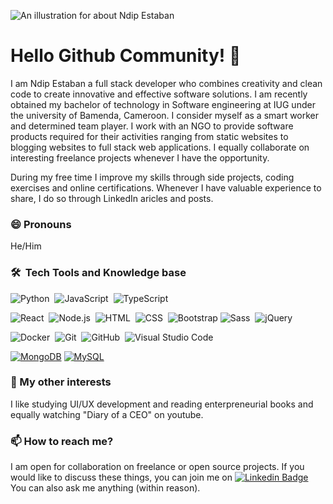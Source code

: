 ![An illustration for about Ndip Estaban](https://media.licdn.com/dms/image/D4E16AQGFwySvM2UMWA/profile-displaybackgroundimage-shrink_350_1400/0/1692626169480?e=1723075200&v=beta&t=Nqk6HtGN--EJYMcBwmbTyWUBBHA7fI7j8njC-846yQE)

# Hello Github Community! 👋

I am Ndip Estaban a full stack developer who combines creativity and clean code to create innovative and effective software solutions. I am recently obtained my bachelor of technology in Software engineering at IUG under the university of Bamenda, Cameroon. I consider myself as a smart worker and determined team player. I work with an NGO to provide software products required for their activities ranging from static websites to blogging websites to full stack web applications. I equally collaborate on interesting freelance projects whenever I have the opportunity.

During my free time I improve my skills through side projects, coding exercises and online certifications. Whenever I have valuable experience to share, I do so through LinkedIn aricles and posts.

### 😄 Pronouns
He/Him

### 🛠 &nbsp;Tech Tools and Knowledge base

![Python](https://img.shields.io/badge/-Python-333333?style=flat&logo=python)&nbsp;
![JavaScript](https://img.shields.io/badge/-JavaScript-333333?style=flat&logo=javascript)&nbsp;
![TypeScript](https://img.shields.io/badge/-TypeScript-000000?style=flat&logo=typescript&logoColor=007ACC)

![React](https://img.shields.io/badge/-React-333333?style=flat&logo=react)&nbsp;
![Node.js](https://img.shields.io/badge/-Node.js-333333?style=flat&logo=node.js)&nbsp;
![HTML](https://img.shields.io/badge/-HTML-333333?style=flat&logo=HTML5)&nbsp;
![CSS](https://img.shields.io/badge/-CSS-333333?style=flat&logo=CSS3&logoColor=1572B6)&nbsp;
![Bootstrap](https://img.shields.io/badge/-Bootstrap-333333?style=flat&logo=bootstrap&logoColor=563D7C)
![Sass](https://img.shields.io/badge/-Sass-%23CC6699?style=flat-square&logo=sass&logoColor=ffffff)&nbsp;
![jQuery](https://img.shields.io/badge/-jQuery-000000?style=flat&logo=jQuery&logoColor=0769AD)

![Docker](https://img.shields.io/badge/-Docker-black?style=flat-square&logo=docker)&nbsp;
![Git](https://img.shields.io/badge/-Git-333333?style=flat&logo=git)&nbsp;
![GitHub](https://img.shields.io/badge/-GitHub-333333?style=flat&logo=github)&nbsp;
![Visual Studio Code](https://img.shields.io/badge/-Visual%20Studio%20Code-333333?style=flat&logo=visual-studio-code&logoColor=007ACC)&nbsp;

[![MongoDB](https://img.shields.io/badge/-MongoDB-black?style=flat-square&logo=mongodb&link=https://github.com/LuizCarlosAbbott/)](https://github.com/LuizCarlosAbbott/)
[![MySQL](https://img.shields.io/badge/-MySQL-black?style=flat-square&logo=mysql&link=https://github.com/LuizCarlosAbbott/)](https://github.com/LuizCarlosAbbott/)

### 👯 My other interests
I like studying UI/UX development and reading enterpreneurial books and equally watching "Diary of a CEO" on youtube.

### 📫 How to reach me?
I am open for collaboration on freelance or open source projects. If you would like to discuss these things, you can join me on [![Linkedin Badge](https://img.shields.io/badge/-LinkedIn-blue?style=flat-square&logo=Linkedin&logoColor=white&link=https://www.linkedin.com/in/luiz-carlos-abbott-galvão-neto-21a93b148/)](https://www.linkedin.com/in/ndip-estaban/) You can also ask me anything (within reason).

